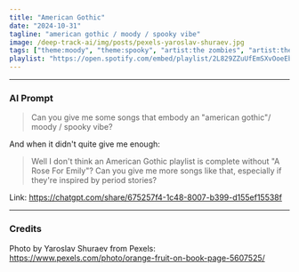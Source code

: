 ```yaml
---
title: "American Gothic"
date: "2024-10-31"
tagline: "american gothic / moody / spooky vibe"
image: /deep-track-ai/img/posts/pexels-yaroslav-shuraev.jpg
tags: ["theme:moody", "theme:spooky", "artist:the zombies", "artist:the animals", "artist: marianne faithfull", "artist:vicki lawrence", "artist:johnny cash", "artist:chris isaak", "artist:the band", "artist:bruce springsteen", "artist:nick cave"]
playlist: "https://open.spotify.com/embed/playlist/2L829ZZuUfEmSXvOoeEbRH?utm_source=generator"
---
```


---- 

### AI Prompt

> Can you give me some songs that embody an "american gothic"/ moody / spooky vibe?

And when it didn't quite give me enough:

> Well I don't think an American Gothic playlist is complete without "A Rose For Emily"? Can you give me more songs like that, especially if they're inspired by period stories?


Link: https://chatgpt.com/share/675257f4-1c48-8007-b399-d155ef15538f

--- 

### Credits

Photo by Yaroslav Shuraev from Pexels: https://www.pexels.com/photo/orange-fruit-on-book-page-5607525/
